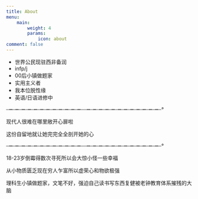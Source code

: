 ```yaml
---
title: About
menu:
    main: 
        weight: 4
        params:
            icon: about
comment: false
---
```

- 世界公民现驻西非备润
- infp/j
- 00后小镇做题家
- 实用主义者
- 我本位脱性缘
- 英语/日语进修中

┄┅┄┅┄┅┄┅┄┅┄┅┄┅┄┅┄┅┄┅┄┅┄┅┄┄┅┄┅┄┅┄┅┄┅┄┅┄┅┄┅┄┅┄┅┄┅┄┅┄°

现代人很难在哪里敞开心扉啦

这份自留地就让她完完全全剖开她的心

┄┅┄┅┄┅┄┅┄┅┄┅┄┅┄┅┄┅┄┅┄┅┄┅┄┄┅┄┅┄┅┄┅┄┅┄┅┄┅┄┅┄┅┄┅┄┅┄┅┄°

18-23岁倒霉得数次寻死所以会大惊小怪一些幸福

从小物质匮乏现在穷人乍富所以虚荣心和物欲极强

理科生小镇做题家，文笔不好，强迫自己读书写东西复健被老钟教育体系摧残的大脑